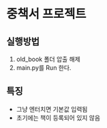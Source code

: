 # 중책서 프로젝트
## 실행방법  
1. old_book 폴더 압출 해제
1. main.py를 Run 한다.
## 특징
- 그냥 엔터치면 기본값 입력됨
- 초기에는 책이 등록되어 있지 않음